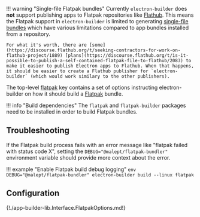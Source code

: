 !!! warning "Single-file Flatpak bundles"
    Currently `electron-builder` does **not** support publishing apps to Flatpak repositories like [Flathub](https://flathub.org/). This means the Flatpak support in `electron-builder` is limited to generating [single-file bundles](https://docs.flatpak.org/en/latest/single-file-bundles.html) which have various limitations compared to app bundles installed from a repository.

    For what it's worth, there are [some](https://discourse.flathub.org/t/seeking-contractors-for-work-on-flathub-project/1889) [plans](https://discourse.flathub.org/t/is-it-possible-to-publish-a-self-contained-flatpak-file-to-flathub/2083) to make it easier to publish Electron apps to Flathub. When that happens, it should be easier to create a Flathub publisher for `electron-builder` (which would work similary to the other publishers).

The top-level [flatpak](configuration.md#Configuration-flatpak) key contains a set of options instructing electron-builder on how it should build a [Flatpak](https://flatpak.org/) bundle.

!!! info "Build dependencies"
    The `flatpak` and `flatpak-builder` packages need to be installed in order to build Flatpak bundles.

## Troubleshooting

If the Flatpak build process fails with an error message like "flatpak failed with status code X", setting the `DEBUG="@malept/flatpak-bundler"` environment variable should provide more context about the error.

!!! example "Enable Flatpak build debug logging"
    `env DEBUG="@malept/flatpak-bundler" electron-builder build --linux flatpak`

## Configuration

{!./app-builder-lib.Interface.FlatpakOptions.md!}
